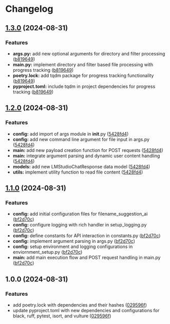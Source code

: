 # Changelog

## [1.3.0](https://github.com/myinusa/filename-suggestion-ai/compare/v1.2.0...v1.3.0) (2024-08-31)


### Features

* **args.py:** add new optional arguments for directory and filter processing ([b819649](https://github.com/myinusa/filename-suggestion-ai/commit/b819649317b2bc6569aad8b85f9872a5719c8bbc))
* **main.py:** implement directory and filter based file processing with progress tracking ([b819649](https://github.com/myinusa/filename-suggestion-ai/commit/b819649317b2bc6569aad8b85f9872a5719c8bbc))
* **poetry.lock:** add tqdm package for progress tracking functionality ([b819649](https://github.com/myinusa/filename-suggestion-ai/commit/b819649317b2bc6569aad8b85f9872a5719c8bbc))
* **pyproject.toml:** include tqdm in project dependencies for progress tracking ([b819649](https://github.com/myinusa/filename-suggestion-ai/commit/b819649317b2bc6569aad8b85f9872a5719c8bbc))

## [1.2.0](https://github.com/myinusa/filename-suggestion-ai/compare/v1.1.0...v1.2.0) (2024-08-31)


### Features

* **config:** add import of args module in __init__.py ([5428fd4](https://github.com/myinusa/filename-suggestion-ai/commit/5428fd4a3a5b574a7fd40debbfa7ac4bc548c96e))
* **config:** add new command line argument for file input in args.py ([5428fd4](https://github.com/myinusa/filename-suggestion-ai/commit/5428fd4a3a5b574a7fd40debbfa7ac4bc548c96e))
* **main:** add new payload creation function for POST requests ([5428fd4](https://github.com/myinusa/filename-suggestion-ai/commit/5428fd4a3a5b574a7fd40debbfa7ac4bc548c96e))
* **main:** integrate argument parsing and dynamic user content handling ([5428fd4](https://github.com/myinusa/filename-suggestion-ai/commit/5428fd4a3a5b574a7fd40debbfa7ac4bc548c96e))
* **models:** add new LMStudioChatResponse data model ([5428fd4](https://github.com/myinusa/filename-suggestion-ai/commit/5428fd4a3a5b574a7fd40debbfa7ac4bc548c96e))
* **utils:** implement utility function to read file content ([5428fd4](https://github.com/myinusa/filename-suggestion-ai/commit/5428fd4a3a5b574a7fd40debbfa7ac4bc548c96e))

## [1.1.0](https://github.com/myinusa/filename-suggestion-ai/compare/v1.0.0...v1.1.0) (2024-08-31)


### Features

* **config:** add initial configuration files for filename_suggestion_ai ([bf2d70c](https://github.com/myinusa/filename-suggestion-ai/commit/bf2d70cf6757b55cc05d349ac6e197c2381cdccb))
* **config:** configure logging with rich handler in setup_logging.py ([bf2d70c](https://github.com/myinusa/filename-suggestion-ai/commit/bf2d70cf6757b55cc05d349ac6e197c2381cdccb))
* **config:** define constants for API interaction in constants.py ([bf2d70c](https://github.com/myinusa/filename-suggestion-ai/commit/bf2d70cf6757b55cc05d349ac6e197c2381cdccb))
* **config:** implement argument parsing in args.py ([bf2d70c](https://github.com/myinusa/filename-suggestion-ai/commit/bf2d70cf6757b55cc05d349ac6e197c2381cdccb))
* **config:** setup environment and logging configurations in enviornment_setup.py ([bf2d70c](https://github.com/myinusa/filename-suggestion-ai/commit/bf2d70cf6757b55cc05d349ac6e197c2381cdccb))
* **main:** add main execution flow and POST request handling in main.py ([bf2d70c](https://github.com/myinusa/filename-suggestion-ai/commit/bf2d70cf6757b55cc05d349ac6e197c2381cdccb))

## 1.0.0 (2024-08-31)


### Features

* add poetry.lock with dependencies and their hashes ([029596f](https://github.com/myinusa/filename-suggestion-ai/commit/029596f57c803770233f0ed34ab4c73f32b463a6))
* update pyproject.toml with new dependencies and configurations for black, ruff, pytest, isort, and vulture ([029596f](https://github.com/myinusa/filename-suggestion-ai/commit/029596f57c803770233f0ed34ab4c73f32b463a6))

